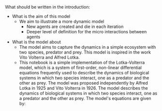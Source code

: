 What should be written in the introduction:

- What is the aim of this model
	- We aim to illustrate a more dynamic model
		- New agents are created and die in each iteration
		- Deeper level of definition for the micro interactions between agents
- What is the model about
	- The model aims to capture the dynamics in a simple ecosystem with two species, predator and prey. This model is inspired in the work Vito Volterra and Alfred Lotka.
	- This notebook is a simple implementation of the Lotka-Volterra model, which is a system of first-order, non-linear differential equations frequently used to describe the dynamics of biological systems in which two species interact, one as a predator and the other as prey. The model was proposed independently by Alfred Lotka in 1925 and Vito Volterra in 1926. The model describes the dynamics of biological systems in which two species interact, one as a predator and the other as prey. The model's equations are given by: